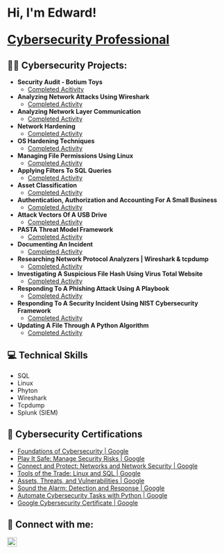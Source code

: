 <h1>Hi, I'm Edward!

  <a href="(www.linkedin.com/in/edward-rodriguez-04864129a)">Cybersecurity Professional</a></h1>

<h2>👨‍💻 Cybersecurity Projects:</h2>

- <b>Security Audit - Botium Toys</b>
  - [Completed Acitivity](https://github.com/EdwardCyberSec/Security-Audit-Botium-Toys/tree/main)
- <b>Analyzing Network Attacks Using Wireshark</b>
  - [Completed Activity]()
- <b>Analyzing Network Layer Communication</b>
  - [Completed Activity]()
- <b>Network Hardening</b>
  - [Completed Activity]()
- <b>OS Hardening Techniques</b>
  - [Completed Activity]()
- <b>Managing File Permissions Using Linux</b>
  - [Completed Activity]()
- <b>Applying Filters To SQL Queries</b>
  - [Completed Activity](https://github.com/EdwardCyberSec/apply-filters-to-SQL-queries/tree/main)
- <b>Asset Classification</b>
  - [Completed Activity]()
- <b>Authentication, Authorization and Accounting For A Small Business</b>
  - [Completed Activity]()
- <b>Attack Vectors Of A USB Drive</b>
  - [Completed Activity]()
- <b>PASTA Threat Model Framework</b>
  - [Completed Activity]()
- <b>Documenting An Incident</b>
  - [Completed Activity]()
- <b>Researching Network Protocol Analyzers | Wireshark & tcpdump</b>
  - [Completed Activity]()
- <b>Investigating A Suspicious File Hash Using Virus Total Website</b>
  - [Completed Activity]()
- <b>Responding To A Phishing Attack Using A Playbook</b>
  - [Completed Activity]()
- <b>Responding To A Security Incident Using NIST Cybersecurity Framework</b>
  - [Completed Activity]()
- <b>Updating A File Through A Python Algorithm</b>
  - [Completed Activity]()


<h2>💻 Technical Skills</h2>

- SQL
- Linux
- Phyton
- Wireshark
- Tcpdump
- Splunk (SIEM)


<h2>🏅 Cybersecurity Certifications</h2>

- [Foundations of Cybersecurity | Google](https://www.coursera.org/account/accomplishments/certificate/2L6FN3EBM4MU)
- [Play It Safe: Manage Security Risks | Google](https://www.coursera.org/account/accomplishments/certificate/BFCFQ4K2ZWM5)
- [Connect and Protect: Networks and Network Security | Google](https://www.coursera.org/account/accomplishments/certificate/U8FDVCP7D86Q)
- [Tools of the Trade: Linux and SQL | Google](https://www.coursera.org/account/accomplishments/records/N2NALZ7EV2DE)
- [Assets, Threats, and Vulnerabilities | Google](https://www.coursera.org/account/accomplishments/records/CX5JQAJQVSDX)
- [Sound the Alarm: Detection and Response | Google]()
- [Automate Cybersecurity Tasks with Python | Google]()
- [Google Cybersecurity Certificate | Google]()


<h2> 🤳 Connect with me:</h2>

[<img align="left" alt="JoshMadakor | LinkedIn" width="22px" src="https://cdn.jsdelivr.net/npm/simple-icons@v3/icons/linkedin.svg" />][linkedin]

[linkedin]: (www.linkedin.com/in/edward-rodriguez-04864129a)
